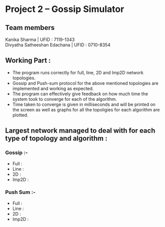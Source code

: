 # Project 2 – Gossip Simulator

## Team members
Kanika Sharma | UFID : 7119-1343 <br />
Divyatha Satheeshan Edachana | UFID : 0710-8354

## Working Part :

<ul>
<li>The program runs correctly for full, line, 2D and Imp2D network topologies.</li>
<li>Gossip and Push-sum protocol for the above mentioned topologies are implemented and working as expected.</li>
<li>The program can effectively give feedback on how much time the system took to converge for each of the algorithm.</li>
<li>Time taken to converge is given in milliseconds and will be printed on the screen as well as graphs for all the topoligies for each algorithm are plotted.</li>
</ul>

## Largest network managed to deal with for each type of topology and algorithm :

### Gossip :-

<ul>
<li>Full : </li>
<li>Line : </li>
<li>2D : </li>
<li>Imp2D : </li>
</ul>

### Push Sum :-

<ul>
<li>Full : </li>
<li>Line : </li>
<li>2D : </li>
<li>Imp2D : </li>
</ul>
